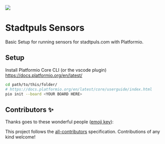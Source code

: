![](https://img.shields.io/badge/Build%20with%20%E2%9D%A4%EF%B8%8F-at%20Technologiesitftung%20Berlin-blue)

# Stadtpuls Sensors

Basic Setup for running sensors for stadtpuls.com with Platformio.

## Setup

Install Platformio Core CLI (or the vscode plugin) https://docs.platformio.org/en/latest/

```bash
cd path/to/this/folder/
# https://docs.platformio.org/en/latest/core/userguide/index.html
pio init --board <YOUR BOARD HERE>
```

## Contributors ✨

Thanks goes to these wonderful people ([emoji key](https://allcontributors.org/docs/en/emoji-key)):

<!-- ALL-CONTRIBUTORS-LIST:START - Do not remove or modify this section -->
<!-- prettier-ignore-start -->
<!-- markdownlint-disable -->
<!-- markdownlint-restore -->
<!-- prettier-ignore-end -->
<!-- ALL-CONTRIBUTORS-LIST:END -->

This project follows the [all-contributors](https://github.com/all-contributors/all-contributors) specification. Contributions of any kind welcome!